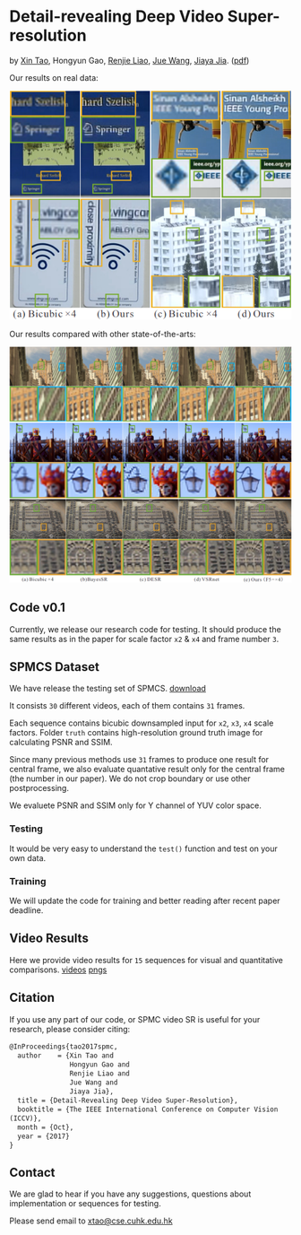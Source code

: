 # Detail-revealing Deep Video Super-resolution
by [Xin Tao](http://www.xtao.website), Hongyun Gao, [Renjie Liao](http://www.cs.toronto.edu/~rjliao/), [Jue Wang](http://juew.org), [Jiaya Jia](http://www.cse.cuhk.edu.hk/leojia/). ([pdf](https://arxiv.org/abs/1704.02738))

Our results on real data:

![Real](./imgs/real.png "Real Data")

Our results compared with other state-of-the-arts:

![Comparisons](./imgs/comp_videosr.png "Comparisons")



## Code v0.1
Currently, we release our research code for testing.
It should produce the same results as in the paper for scale factor `x2` & `x4` and frame number `3`.

## SPMCS Dataset
We have release the testing set of SPMCS. [download](https://tinyurl.com/y7prfsgd)

It consists `30` different videos, each of them contains `31` frames.

Each sequence contains bicubic downsampled input for `x2`, `x3`, `x4` scale factors. Folder `truth` contains high-resolution ground truth image for calculating PSNR and SSIM.

Since many previous methods use `31` frames to produce one result for central frame, we also evaluate quantative result only for the central frame (the number in our paper). We do not crop boundary or use other postprocessing. 

We evaluete PSNR and SSIM only for Y channel of YUV color space. 

### Testing
It would be very easy to understand the `test()` function and test on your own data.

### Training
We will update the code for training and better reading after recent paper deadline.

## Video Results
Here we provide video results for `15` sequences for visual and quantitative comparisons.
[videos](https://tinyurl.com/kyorzps)
[pngs](https://tinyurl.com/y8d7w3gw) 

## Citation

If you use any part of our code, or SPMC video SR is useful for your research, please consider citing:

    @InProceedings{tao2017spmc,
      author    = {Xin Tao and
                   Hongyun Gao and
                   Renjie Liao and
                   Jue Wang and
                   Jiaya Jia},
      title = {Detail-Revealing Deep Video Super-Resolution},
      booktitle = {The IEEE International Conference on Computer Vision (ICCV)},
      month = {Oct},
      year = {2017}
    }

## Contact
We are glad to hear if you have any suggestions, questions about implementation or sequences for testing.

Please send email to xtao@cse.cuhk.edu.hk
